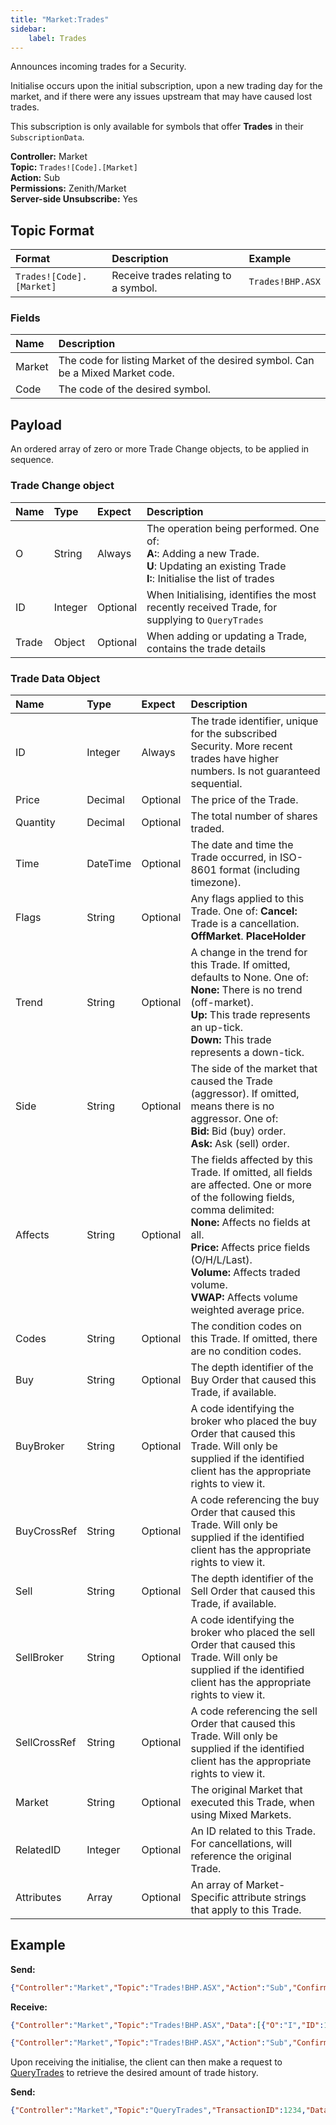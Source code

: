 ```yaml
---
title: "Market:Trades"
sidebar:
    label: Trades
---
```


Announces incoming trades for a Security.

Initialise occurs upon the initial subscription, upon a new trading day for the market, and if there were any issues upstream that may have caused lost trades.

This subscription is only available for symbols that offer **Trades** in their `SubscriptionData`.

**Controller:** Market\
**Topic:** `Trades![Code].[Market]`\
**Action:** Sub\
**Permissions:** Zenith/Market\
**Server-side Unsubscribe:** Yes

## Topic Format

| Format                     | Description | Example
| :------------------------- | :--- | :--- |
| `Trades![Code].[Market]` | Receive trades relating to a symbol. | `Trades!BHP.ASX` |

### Fields

| Name | Description
| :--- | :--- |
| Market | The code for listing Market of the desired symbol. Can be a Mixed Market code. |
| Code | The code of the desired symbol. |

## Payload

An ordered array of zero or more Trade Change objects, to be applied in sequence.

### Trade Change object

| Name   | Type    | Expect   | Description |
| :------| :------ | :------- | :--- |
| O      | String  | Always   | The operation being performed. One of:<br />**A:**: Adding a new Trade.<br />**U**: Updating an existing Trade<br />**I:**: Initialise the list of trades |
| ID     | Integer | Optional | When Initialising, identifies the most recently received Trade, for supplying to `QueryTrades` |
| Trade  | Object  | Optional | When adding or updating a Trade, contains the trade details |

### Trade Data Object

| Name     | Type     | Expect   | Description |
| :------- | :------- | :------- | :--- |
| ID       | Integer  | Always   | The trade identifier, unique for the subscribed Security. More recent trades have higher numbers. Is not guaranteed sequential. |
| Price    | Decimal  | Optional | The price of the Trade. |
| Quantity | Decimal  | Optional | The total number of shares traded. |
| Time     | DateTime | Optional | The date and time the Trade occurred, in ISO-8601 format \(including timezone\). |
| Flags    | String   | Optional | Any flags applied to this Trade. One of: **Cancel:** Trade is a cancellation. **OffMarket**. **PlaceHolder** |
| Trend    | String   | Optional | A change in the trend for this Trade. If omitted, defaults to None. One of:<br />**None:** There is no trend \(off-market\).<br />**Up:** This trade represents an up-tick.<br />**Down:** This trade represents a down-tick. |
| Side     | String   | Optional | The side of the market that caused the Trade \(aggressor\). If omitted, means there is no aggressor. One of:<br />**Bid:** Bid \(buy\) order.<br />**Ask:** Ask \(sell\) order. |
| Affects  | String   | Optional | The fields affected by this Trade. If omitted, all fields are affected. One or more of the following fields, comma delimited:<br/>**None:** Affects no fields at all.<br/>**Price:** Affects price fields \(O/H/L/Last\).<br/>**Volume:** Affects traded volume.<br/>**VWAP:** Affects volume weighted average price. |
| Codes    | String   | Optional | The condition codes on this Trade. If omitted, there are no condition codes. |
| Buy          | String | Optional | The depth identifier of the Buy Order that caused this Trade, if available. |
| BuyBroker    | String | Optional | A code identifying the broker who placed the buy Order that caused this Trade. Will only be supplied if the identified client has the appropriate rights to view it. |
| BuyCrossRef  | String | Optional | A code referencing the buy Order that caused this Trade. Will only be supplied if the identified client has the appropriate rights to view it. |
| Sell         | String | Optional | The depth identifier of the Sell Order that caused this Trade, if available. |
| SellBroker   | String | Optional | A code identifying the broker who placed the sell Order that caused this Trade. Will only be supplied if the identified client has the appropriate rights to view it. |
| SellCrossRef | String | Optional | A code referencing the sell Order that caused this Trade. Will only be supplied if the identified client has the appropriate rights to view it. |
| Market       | String | Optional | The original Market that executed this Trade, when using Mixed Markets. |
| RelatedID    | Integer | Optional | An ID related to this Trade. For cancellations, will reference the original Trade. |
| Attributes   | Array | Optional | An array of Market-Specific attribute strings that apply to this Trade. |

## Example

**Send:**
```json
{"Controller":"Market","Topic":"Trades!BHP.ASX","Action":"Sub","Confirm":true}
```

**Receive:**
```json
{"Controller":"Market","Topic":"Trades!BHP.ASX","Data":[{"O":"I","ID":10000}]}
```
```json
{"Controller":"Market","Topic":"Trades!BHP.ASX","Action":"Sub","Confirm":true}
```

Upon receiving the initialise, the client can then make a request to [QueryTrades](../querytrades/) to retrieve the desired amount of trade history.

**Send:**
```json
{"Controller":"Market","Topic":"QueryTrades","TransactionID":1234,"Data":{"Market":"ASX","Code":"BHP","LastTradeID":10000,"Count":100}}
```

